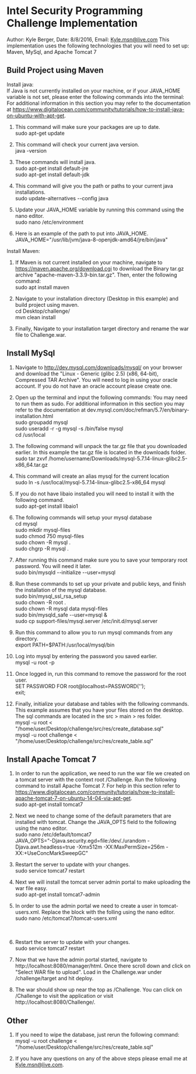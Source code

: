 # Intel Security Programming Challenge Implementation
Author: Kyle Berger, Date: 8/8/2016, Email: Kyle.msn@live.com
This implementation uses the following technologies that you will need to set up: Maven, MySql, and Apache Tomcat 7

## Build Project using Maven
Install java:  
If Java is not currently installed on your machine, or if your JAVA\_HOME variable is not set, please enter the following commands into the terminal: For additional information in this section you may refer to the documentation at https://www.digitalocean.com/community/tutorials/how-to-install-java-on-ubuntu-with-apt-get.  
  
1. This command will make sure your packages are up to date.  
    sudo apt-get update  
  
1. This command will check your current java version.  
    java -version  

1. These commands will install java.  
    sudo apt-get install default-jre  
    sudo apt-get install default-jdk  

1. This command will give you the path or paths to your current java installations.  
    sudo update-alternatives --config java
  
1. Update your JAVA\_HOME variable by running this command using the nano editor.  
    sudo nano /etc/environment  
  
1. Here is an example of the path to put into JAVA\_HOME.  
    JAVA\_HOME="/usr/lib/jvm/java-8-openjdk-amd64/jre/bin/java"  
  
Install Maven:  

1. If Maven is not current installed on your machine, navigate to https://maven.apache.org/download.cgi to download the Binary tar.gz archive "apache-maven-3.3.9-bin.tar.gz". Then, enter the following command:   
    sudo apt install maven

1. Navigate to your installation directory (Desktop in this example) and build project using maven.  
    cd Desktop/challenge/  
    mvn clean install  

1. Finally, Navigate to your installation target directory and rename the war file to Challenge.war.  

## Install MySql
1. Navigate to http://dev.mysql.com/downloads/mysql/ on your browser and download the "Linux - Generic (glibc 2.5) (x86, 64-bit), Compressed TAR Archive". You will need to log in using your oracle account. If you do not have an oracle account please create one.
1. Open up the terminal and input the following commands: You may need to run them as sudo. For additional information in this section you may refer to the documentation at dev.mysql.com/doc/refman/5.7/en/binary-installation.html   
    sudo groupadd mysql  
    sudo useradd -r -g mysql -s /bin/false mysql  
    cd /usr/local  

1. The following command will unpack the tar.gz file that you downloaded earlier. In this example the tar.gz file is located in the downloads folder.  
    sudo tar zxvf /home/username/Downloads/mysql-5.7.14-linux-glibc2.5-x86\_64.tar.gz  

1. This command will create an alias mysql for the current location  
    sudo ln -s /usr/local/mysql-5.7.14-linux-glibc2.5-x86\_64 mysql  

1. If you do not have libaio installed you will need to install it with the following command.  
    sudo apt-get install libaio1  

1. The following commands will setup your mysql database  
    cd mysql  
    sudo mkdir mysql-files  
    sudo chmod 750 mysql-files  
    sudo chown -R mysql .  
    sudo chgrp -R mysql .  

1. After running this command make sure you to save your temporary root password. You will need it later.  
    sudo bin/mysqld --initialize --user=mysql  

1. Run these commands to set up your private and public keys, and finish the installation of the mysql database.  
    sudo bin/mysql\_ssl\_rsa\_setup  
    sudo chown -R root .  
    sudo chown -R mysql data mysql-files  
    sudo bin/mysqld\_safe --user=mysql &  
    sudo cp support-files/mysql.server /etc/init.d/mysql.server  

1. Run this command to allow you to run mysql commands from any directory.  
    export PATH=$PATH:/usr/local/mysql/bin  

1. Log into mysql by entering the password you saved earlier.  
    mysql -u root -p  

1. Once logged in, run this command to remove the password for the root user.  
    SET PASSWORD FOR root@localhost=PASSWORD('');  
    exit;  

1. Finally, initialize your database and tables with the following commands. This example assumes that you have your files stored on the desktop.
The sql commands are located in the src > main > res folder.  
    mysql -u root < "/home/user/Desktop/challenge/src/res/create_database.sql"  
    mysql -u root challenge < "/home/user/Desktop/challenge/src/res/create_table.sql"  

## Install Apache Tomcat 7
1. In order to run the application, we need to run the war file we created on a tomcat server with the context root /Challenge. Run the following command to install Apache Tomcat 7. For help in this section refer to https://www.digitalocean.com/community/tutorials/how-to-install-apache-tomcat-7-on-ubuntu-14-04-via-apt-get.  
    sudo apt-get install tomcat7

1. Next we need to change some of the default parameters that are installed with tomcat.  Change the JAVA\_OPTS field to the following using the nano editor.  
    sudo nano /etc/default/tomcat7  
    JAVA\_OPTS="-Djava.security.egd=file:/dev/./urandom -Djava.awt.headless=true -Xmx512m -XX:MaxPermSize=256m -XX:+UseConcMarkSweepGC"  

1. Restart the server to update with your changes.  
    sudo service tomcat7 restart

1. Next we will install the tomcat server admin portal to make uploading the war file easy.  
    sudo apt-get install tomcat7-admin

1. In order to use the admin portal we need to create a user in tomcat-users.xml.  Replace the <tomcat-users> block with the folling using the nano editor.  
    sudo nano /etc/tomcat7/tomcat-users.xml  
    <tomcat-users>  
        <user username="admin" password="1234" roles="manager-gui,admin-gui"/>  
    </tomcat-users>  

1. Restart the server to update with your changes.  
    sudo service tomcat7 restart

1. Now that we have the admin portal started, navigate to http://localhost:8080/manager/html. Once there scroll down and click on "Select WAR file to upload". Load in the Challenge.war under /challenge/target and hit deploy.

1. The war should show up near the top as /Challenge. You can click on /Challenge to visit the application or visit http://localhost:8080/Challenge/.

## Other

1. If you need to wipe the database, just rerun the following command:  
mysql -u root challenge < "/home/user/Desktop/challenge/src/res/create\_table.sql"  

2. If you have any questions on any of the above steps please email me at Kyle.msn@live.com.